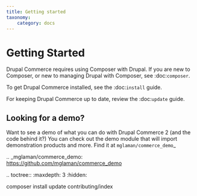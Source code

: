 ```yaml
---
title: Getting started
taxonomy:
    category: docs
---
```


Getting Started
===============

Drupal Commerce requires using Composer with Drupal. If you are new to
Composer, or new to managing Drupal with Composer, see :doc:`composer`.

To get Drupal Commerce installed, see the :doc:`install` guide.

For keeping Drupal Commerce up to date, review the :doc:`update` guide.

Looking for a demo?
-------------------

Want to see a demo of what you can do with Drupal Commerce 2 (and the 
code behind it?) You can check out the demo module that will import
demonstration products and more. Find it at `mglaman/commerce_demo`_

.. _mglaman/commerce_demo: https://github.com/mglaman/commerce_demo

.. toctree::
   :maxdepth: 3
   :hidden:

   composer
   install
   update
   contributing/index
